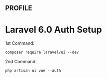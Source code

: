 ## PROFILE ##

# Laravel 6.0 Auth  Setup #

1st Command:

    composer require laravel/ui --dev

2nd Command:

    php artisan ui vue --auth
